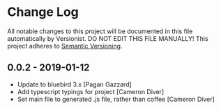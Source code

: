 # Change Log

All notable changes to this project will be documented in this file
automatically by Versionist. DO NOT EDIT THIS FILE MANUALLY!
This project adheres to [Semantic Versioning](http://semver.org/).

## 0.0.2 - 2019-01-12

* Update to bluebird 3.x [Pagan Gazzard]
* Add typescript typings for project [Cameron Diver]
* Set main file to generated .js file, rather than coffee [Cameron Diver]

